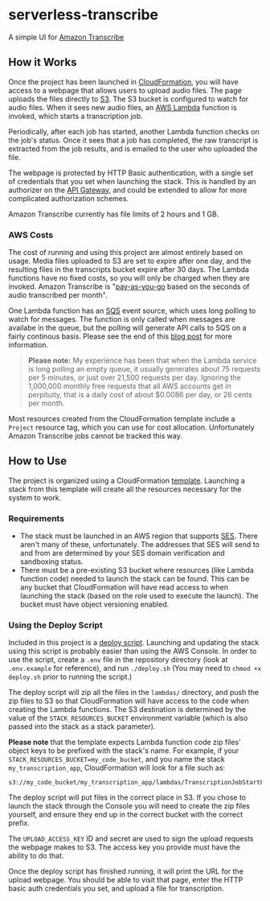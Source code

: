 # serverless-transcribe

A simple UI for [Amazon Transcribe](https://aws.amazon.com/transcribe/)

## How it Works

Once the project has been launched in [CloudFormation](https://aws.amazon.com/cloudformation/), you will have access to a webpage that allows users to upload audio files. The page uploads the files directly to [S3](https://aws.amazon.com/s3/). The S3 bucket is configured to watch for audio files. When it sees new audio files, an [AWS Lambda](https://aws.amazon.com/lambda/) function is invoked, which starts a transcription job.

Periodically, after each job has started, another Lambda function checks on the job's status. Once it sees that a job has completed, the raw transcript is extracted from the job results, and is emailed to the user who uploaded the file.

The webpage is protected by HTTP Basic authentication, with a single set of credentials that you set when launching the stack. This is handled by an authorizer on the [API Gateway](https://aws.amazon.com/api-gateway/), and could be extended to allow for more complicated authorization schemes.

Amazon Transcribe currently has file limits of 2 hours and 1 GB.

### AWS Costs

The cost of running and using this project are almost entirely based on usage. Media files uploaded to S3 are set to expire after one day, and the resulting files in the transcripts bucket expire after 30 days. The Lambda functions have no fixed costs, so you will only be charged when they are invoked. Amazon Transcribe is "[pay-as-you-go](https://aws.amazon.com/transcribe/pricing/) based on the seconds of audio transcribed per month".

One Lambda function has an [SQS](https://aws.amazon.com/sqs/) event source, which uses long polling to watch for messages. The function is only called when messages are availabe in the queue, but the polling will generate API calls to SQS on a fairly continous basis. Please see the end of this [blog post](https://aws.amazon.com/blogs/aws/aws-lambda-adds-amazon-simple-queue-service-to-supported-event-sources/) for more information.

> **Please note:** My experience has been that when the Lambda service is long polling an empty queue, it usually generates about 75 requests per 5 minutes, or just over 21,500 requests per day. Ignoring the 1,000,000 monthly free requests that all AWS accounts get in perpituity, that is a daily cost of about $0.0086 per day, or 26 cents per month.

Most resources created from the CloudFormation template include a `Project` resource tag, which you can use for cost allocation. Unfortunately Amazon Transcribe jobs cannot be tracked this way.

## How to Use

The project is organized using a CloudFormation [template](https://github.com/farski/serverless-transcribe/blob/master/serverless-transcribe.yml). Launching a stack from this template will create all the resources necessary for the system to work.

### Requirements

- The stack must be launched in an AWS region that supports [SES](https://aws.amazon.com/ses/). There aren't many of these, unfortunately. The addresses that SES will send to and from are determined by your SES domain verification and sandboxing status.
- There must be a pre-existing S3 bucket where resources (like Lambda function code) needed to launch the stack can be found. This can be any bucket that CloudFormation will have read access to when launching the stack (based on the role used to execute the launch). The bucket must have object versioning enabled.

### Using the Deploy Script

Included in this project is a [deploy script](https://github.com/farski/serverless-transcribe/blob/master/deploy.sh). Launching and updating the stack using this script is probably easier than using the AWS Console. In order to use the script, create a `.env` file in the repository directory (look at `.env.example` for reference), and run `./deploy.sh` (You may need to `chmod +x deploy.sh` prior to running the script.)

The deploy script will zip all the files in the `lambdas/` directory, and push the zip files to S3 so that CloudFormation will have access to the code when creating the Lambda functions. The S3 destination is determined by the value of the `STACK_RESOURCES_BUCKET` environment variable (which is also passed into the stack as a stack parameter).

**Please note** that the template expects Lambda function code zip files' object keys to be prefixed with the stack's name. For example, if your `STACK_RESOURCES_BUCKET=my_code_bucket`, and you name the stack `my_transcription_app`, CloudFormation will look for a file such as:

```
s3://my_code_bucket/my_transcription_app/lambdas/TranscriptionJobStartFunction.zip
```

The deploy script will put files in the correct place in S3. If you chose to launch the stack through the Console you will need to create the zip files yourself, and ensure they end up in the correct bucket with the correct prefix.

The `UPLOAD_ACCESS_KEY` ID and secret are used to sign the upload requests the webpage makes to S3. The access key you provide must have the ability to do that.

Once the deploy script has finished running, it will print the URL for the upload webpage. You should be able to visit that page, enter the HTTP basic auth credentials you set, and upload a file for transcription.
